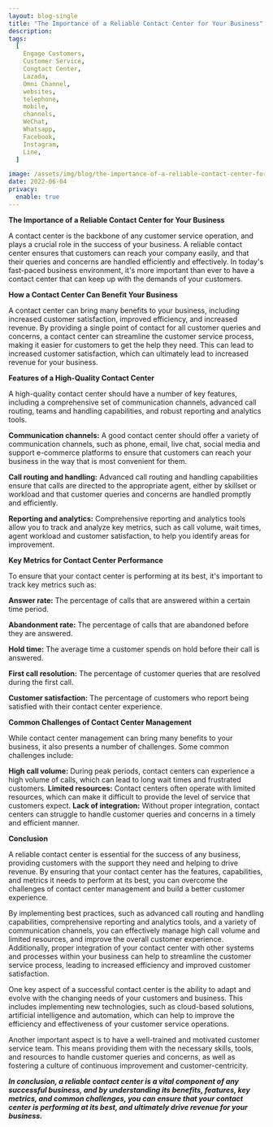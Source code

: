 ```yaml
---
layout: blog-single
title: "The Importance of a Reliable Contact Center for Your Business"
description: 
tags:
  [
    Engage Customers,
    Customer Service,
    Congtact Center,
    Lazada,
    Omni Channel,
    websites,
    telephone,
    mobile,
    channels,
    WeChat,
    Whatsapp,
    Facebook,
    Instagram,
    Line,
  ]

image: /assets/img/blog/the-importance-of-a-reliable-contact-center-for-your-business.jpg
date: 2022-06-04
privacy:
  enable: true
---
```


**The Importance of a Reliable Contact Center for Your Business**

A contact center is the backbone of any customer service operation, and plays a crucial role in the success of your business. A reliable contact center ensures that customers can reach your company easily, and that their queries and concerns are handled efficiently and effectively. In today's fast-paced business environment, it's more important than ever to have a contact center that can keep up with the demands of your customers.

**How a Contact Center Can Benefit Your Business**

A contact center can bring many benefits to your business, including increased customer satisfaction, improved efficiency, and increased revenue. By providing a single point of contact for all customer queries and concerns, a contact center can streamline the customer service process, making it easier for customers to get the help they need. This can lead to increased customer satisfaction, which can ultimately lead to increased revenue for your business.

**Features of a High-Quality Contact Center**

A high-quality contact center should have a number of key features, including a comprehensive set of communication channels, advanced call routing, teams and handling capabilities, and robust reporting and analytics tools.

**Communication channels:** A good contact center should offer a variety of communication channels, such as phone, email, live chat, social media and support e-commerce platforms to ensure that customers can reach your business in the way that is most convenient for them.

**Call routing and handling:** Advanced call routing and handling capabilities ensure that calls are directed to the appropriate agent, either by skillset or workload and that customer queries and concerns are handled promptly and efficiently.

**Reporting and analytics:** Comprehensive reporting and analytics tools allow you to track and analyze key metrics, such as call volume, wait times, agent workload and customer satisfaction, to help you identify areas for improvement.

**Key Metrics for Contact Center Performance**

To ensure that your contact center is performing at its best, it's important to track key metrics such as:

**Answer rate:** The percentage of calls that are answered within a certain time period.

**Abandonment rate:** The percentage of calls that are abandoned before they are answered.

**Hold time:** The average time a customer spends on hold before their call is answered.

**First call resolution:** The percentage of customer queries that are resolved during the first call.

**Customer satisfaction:** The percentage of customers who report being satisfied with their contact center experience.

**Common Challenges of Contact Center Management**

While contact center management can bring many benefits to your business, it also presents a number of challenges. Some common challenges include:

**High call volume:** During peak periods, contact centers can experience a high volume of calls, which can lead to long wait times and frustrated customers.
**Limited resources:** Contact centers often operate with limited resources, which can make it difficult to provide the level of service that customers expect.
**Lack of integration:** Without proper integration, contact centers can struggle to handle customer queries and concerns in a timely and efficient manner.

**Conclusion**

A reliable contact center is essential for the success of any business, providing customers with the support they need and helping to drive revenue. By ensuring that your contact center has the features, capabilities, and metrics it needs to perform at its best, you can overcome the challenges of contact center management and build a better customer experience.

By implementing best practices, such as advanced call routing and handling capabilities, comprehensive reporting and analytics tools, and a variety of communication channels, you can effectively manage high call volume and limited resources, and improve the overall customer experience. Additionally, proper integration of your contact center with other systems and processes within your business can help to streamline the customer service process, leading to increased efficiency and improved customer satisfaction.

One key aspect of a successful contact center is the ability to adapt and evolve with the changing needs of your customers and business. This includes implementing new technologies, such as cloud-based solutions, artificial intelligence and automation, which can help to improve the efficiency and effectiveness of your customer service operations.

Another important aspect is to have a well-trained and motivated customer service team. This means providing them with the necessary skills, tools, and resources to handle customer queries and concerns, as well as fostering a culture of continuous improvement and customer-centricity.

***In conclusion, a reliable contact center is a vital component of any successful business, and by understanding its benefits, features, key metrics, and common challenges, you can ensure that your contact center is performing at its best, and ultimately drive revenue for your business.***
